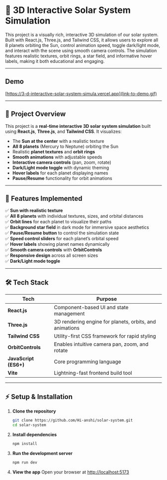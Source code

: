 # 🌌 3D Interactive Solar System Simulation

This project is a visually rich, interactive 3D simulation of our solar system. Built with React.js, Three.js, and Tailwind CSS, it allows users to explore all 8 planets orbiting the Sun, control animation speed, toggle dark/light mode, and interact with the scene using smooth camera controls. The simulation features realistic textures, orbit rings, a star field, and informative hover labels, making it both educational and engaging.

---

## **Demo**

[https://3-d-interactive-solar-system-simula.vercel.app](link-to-demo.gif) 

---

## 🚀 **Project Overview**

This project is a **real-time interactive 3D solar system simulation** built using **React.js**, **Three.js**, and **Tailwind CSS**. It visualizes:

- The **Sun at the center** with a realistic texture  
- **All 8 planets** (Mercury to Neptune) orbiting the Sun  
- Realistic **planet textures** and **orbit rings**  
- **Smooth animations** with adjustable speeds  
- **Interactive camera controls** (pan, zoom, rotate)  
- **Dark/Light mode toggle** with dynamic theming  
- **Hover labels** for each planet displaying names  
- **Pause/Resume** functionality for orbit animations

---

## 🎯 **Features Implemented**

✅ **Sun with realistic texture**  
✅ **All 8 planets** with individual textures, sizes, and orbital distances  
✅ **Orbit lines** for each planet to visualize their paths  
✅ **Background star field** in dark mode for immersive space aesthetics  
✅ **Pause/Resume button** to control the simulation state  
✅ **Speed control sliders** for each planet’s orbital speed  
✅ **Hover labels** showing planet names dynamically  
✅ **Smooth camera controls** with **OrbitControls**  
✅ **Responsive design** across all screen sizes  
✅ **Dark/Light mode toggle**

---

## 🛠 **Tech Stack**

| Tech | Purpose |
| --- | --- |
| **React.js** | Component-based UI and state management |
| **Three.js** | 3D rendering engine for planets, orbits, and animations |
| **Tailwind CSS** | Utility-first CSS framework for rapid styling |
| **OrbitControls** | Enables intuitive camera pan, zoom, and rotate |
| **JavaScript (ES6+)** | Core programming language |
| **Vite** | Lightning-fast frontend build tool |

---

## ⚡ **Setup & Installation**

1. **Clone the repository**
   ```bash
   git clone https://github.com/Hi-anshi/solar-system.git
   cd solar-system
   ```

2. **Install dependencies**
   ```bash
   npm install
   ```

3. **Run the development server**
   ```bash
   npm run dev
   ```

4. **View the app**
   Open your browser at [http://localhost:5173](http://localhost:5173)
